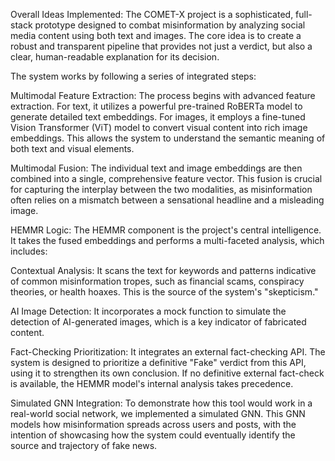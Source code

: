 Overall Ideas Implemented:
The COMET-X project is a sophisticated, full-stack prototype designed to combat misinformation by analyzing social media content using both text and images. The core idea is to create a robust and transparent pipeline that provides not just a verdict, but also a clear, human-readable explanation for its decision.

The system works by following a series of integrated steps:

Multimodal Feature Extraction: The process begins with advanced feature extraction. For text, it utilizes a powerful pre-trained RoBERTa model to generate detailed text embeddings. For images, it employs a fine-tuned Vision Transformer (ViT) model to convert visual content into rich image embeddings. This allows the system to understand the semantic meaning of both text and visual elements.

Multimodal Fusion: The individual text and image embeddings are then combined into a single, comprehensive feature vector. This fusion is crucial for capturing the interplay between the two modalities, as misinformation often relies on a mismatch between a sensational headline and a misleading image.

HEMMR Logic: The HEMMR component is the project's central intelligence. It takes the fused embeddings and performs a multi-faceted analysis, which includes:

Contextual Analysis: It scans the text for keywords and patterns indicative of common misinformation tropes, such as financial scams, conspiracy theories, or health hoaxes. This is the source of the system's "skepticism."

AI Image Detection: It incorporates a mock function to simulate the detection of AI-generated images, which is a key indicator of fabricated content.

Fact-Checking Prioritization: It integrates an external fact-checking API. The system is designed to prioritize a definitive "Fake" verdict from this API, using it to strengthen its own conclusion. If no definitive external fact-check is available, the HEMMR model's internal analysis takes precedence.

Simulated GNN Integration: To demonstrate how this tool would work in a real-world social network, we implemented a simulated GNN. This GNN models how misinformation spreads across users and posts, with the intention of showcasing how the system could eventually identify the source and trajectory of fake news.
